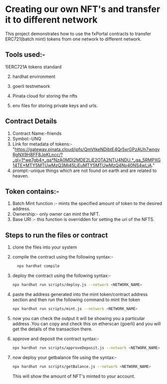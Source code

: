 # Creating our own NFT's and transfer it to different network 
This project demonstrates how to use the fxPortal contracts to transfer ERC721(batch mint) tokens from one network to different network.

## Tools used:-
1)ERC721A tokens standard

2) hardhat environment

3) goerli testnetwork
   
4) Pinata cloud for storing the nfts
   
5) env files for storing private keys and urls.

## Contract Details
1) Contract Name:-friends
2) Symbol:-UNQ
3) Link for metadata of tokens:-"https://gateway.pinata.cloud/ipfs/QmVtkeNDibtE4Qr5xrGPzAUh7wngyRgNX9H8FF8JpKLncc/?_gl=1*we7gb4*_ga*NzA0MDI2MDE2LjE2OTA2NTU4NDU.*_ga_5RMPXG14TE*MTY5MTUwMzQ3Mi45LjEuMTY5MTUwMzQ4Ny40NS4wLjA."
4) prompt:-unique things which are not found on earth and are related to heaven.

## Token contains:-
1)  Batch Mint function :- mints the  specified amount of token to the desired address.
2) Ownership:- only owner can mint the NFT.
3) Base URI :- this function is overridden for setting the uri of the NFTS.

## Steps to run the files or contract
1) clone the files into your system
2) compile the contract using the following syntax:-
   
   ```bash
     npx hardhat compile
   ```
3) deploy the contract using the following syntax:-
   ```bash
   npx hardhat run scripts/deploy.js --network <NETWORK_NAME>
   ```
4) paste the address generated into the mint token/contract address section and then run the following command to mint the token
   ```bash
   npx hardhat run scripts/mint.js --network <NETWORK_NAME>
   ```
5) now you can check the output it will be showing you a particular address .You can copy and check this on etherscan (goerli) and you will get the details of the transaction there.
6) approve and deposit the contract syntax:-
   ```bash
   npx hardhat run scripts/approveDeposit.js --network <NETWORK_NAME>
   ```
7) now deploy your getbalance file using the syntax:-
   ```bash
   npx hardhat run scripts/getBalance.js --network <NETWORK_NAME>
   ```
   This will show the amount of NFT's minted to your account.
   

